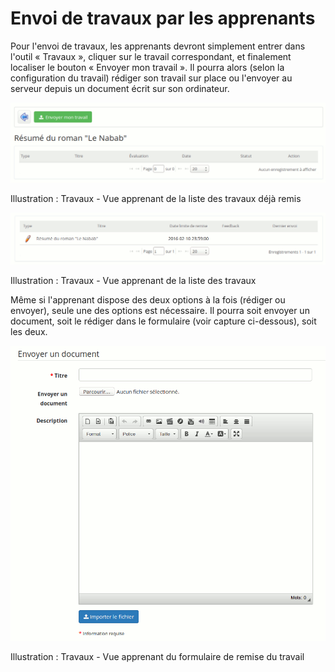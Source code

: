 # Envoi de travaux par les apprenants

Pour l'envoi de travaux, les apprenants devront simplement entrer dans l'outil « Travaux », cliquer sur le travail correspondant, et finalement localiser le bouton « Envoyer mon travail ». Il pourra alors \(selon la configuration du travail\) rédiger son travail sur place ou l'envoyer au serveur depuis un document écrit sur son ordinateur.

![](../../.gitbook/assets/image150%20%281%29.png)

Illustration : Travaux - Vue apprenant de la liste des travaux déjà remis

![](../../.gitbook/assets/image149%20%281%29.png)

Illustration : Travaux - Vue apprenant de la liste des travaux

Même si l'apprenant dispose des deux options à la fois \(rédiger ou envoyer\), seule une des options est nécessaire. Il pourra soit envoyer un document, soit le rédiger dans le formulaire \(voir capture ci-dessous\), soit les deux.

![](../../.gitbook/assets/image151%20%281%29.png)

Illustration : Travaux - Vue apprenant du formulaire de remise du travail

